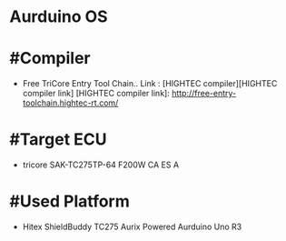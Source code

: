 Aurduino OS
========================

#Compiler
========================
 + Free TriCore Entry Tool Chain..
 Link : [HIGHTEC compiler][HIGHTEC compiler link]
[HIGHTEC compiler link]: http://free-entry-toolchain.hightec-rt.com/

#Target ECU
========================
 + tricore SAK-TC275TP-64 F200W CA ES A

#Used Platform
========================
 + Hitex ShieldBuddy TC275 Aurix Powered Aurduino Uno R3
